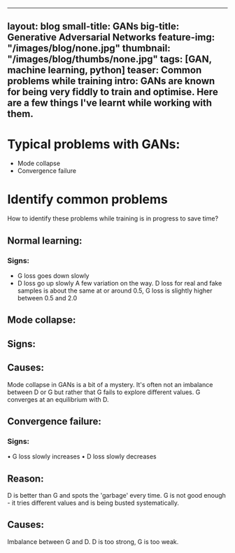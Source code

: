 
---
layout: blog
small-title: GANs
big-title: Generative Adversarial Networks
feature-img: "/images/blog/none.jpg"
thumbnail: "/images/blog/thumbs/none.jpg"
tags: [GAN, machine learning, python]
teaser: Common problems while training
intro: GANs are known for being very fiddly to train and optimise. Here are a few things I've learnt while working with them.
---


# Typical problems with GANs:
- Mode collapse
- Convergence failure


# Identify common problems
How to identify these problems while training is in progress to save time?

## Normal learning:
### Signs:
- G loss goes down slowly
- D loss go up slowly
A few variation on the way. 
D loss for real and fake samples is about the same at or around 0.5, G loss is slightly higher between 0.5 and 2.0

## Mode collapse:
## Signs:
## Causes:
Mode collapse in GANs is a bit of a mystery. It's often not an imbalance between D or G but rather that G fails to explore different values. G converges at an equilibrium with D.

## Convergence failure:
### Signs: 
• G loss slowly increases
• D loss slowly decreases

## Reason: 
D is better than G and spots the 'garbage' every time. G is not good enough - it tries different values and is being busted systematically.
## Causes:
Imbalance between G and D. D is too strong, G is too weak.


```python

```

